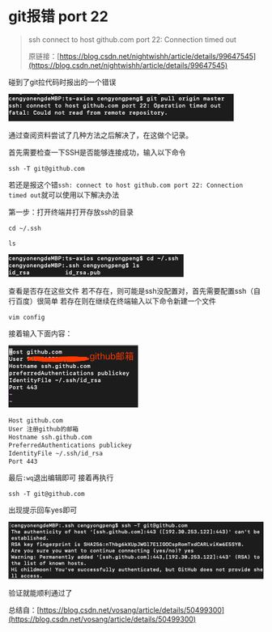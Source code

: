 # git报错 port 22

> ssh connect to host github.com port 22: Connection timed out
>
> 原链接：[https://blog.csdn.net/nightwishh/article/details/99647545](https://blog.csdn.net/nightwishh/article/details/99647545)

碰到了git拉代码时报出的一个错误

![image1](assets/git_problems_network_connection_timed_out_port_22/20201120171700.png)

通过查阅资料尝试了几种方法之后解决了，在这做个记录。

首先需要检查一下SSH是否能够连接成功，输入以下命令

```text
ssh -T git@github.com
```

若还是报这个错`ssh: connect to host github.com port 22: Connection timed out`就可以使用以下解决办法

第一步：打开终端并打开存放ssh的目录

```text
cd ~/.ssh
```

```text
ls
```

![image2](assets/git_problems_network_connection_timed_out_port_22/20201120171849.png)

查看是否存在这些文件 若不存在，则可能是ssh没配置对，首先需要配置ssh（自行百度）很简单
若存在则在继续在终端输入以下命令新建一个文件

```text
vim config
```

接着输入下面内容：

![image3](assets/git_problems_network_connection_timed_out_port_22/20201120172055.png)

```text
Host github.com
User 注册github的邮箱
Hostname ssh.github.com
PreferredAuthentications publickey
IdentityFile ~/.ssh/id_rsa
Port 443
```

最后`:wq`退出编辑即可
接着再执行

```text
ssh -T git@github.com
```

出现提示回车yes即可

![image4](assets/git_problems_network_connection_timed_out_port_22/20201120172006.png)

验证就能顺利通过了

总结自：[https://blog.csdn.net/vosang/article/details/50499300](https://blog.csdn.net/vosang/article/details/50499300)
